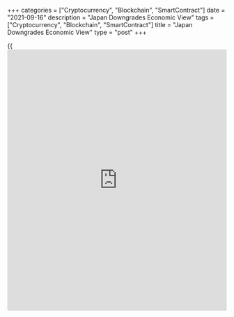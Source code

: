 +++
categories = ["Cryptocurrency", "Blockchain", "SmartContract"]
date = "2021-09-16"
description = "Japan Downgrades Economic View"
tags = ["Cryptocurrency", "Blockchain", "SmartContract"]
title = "Japan Downgrades Economic View"
type = "post"
+++

{{<iframe id="large-banner" src="https://www.bounty.group/#slide=13.0" width="100%" height="600" scrolling="no" style="border: 0px solid rgb(216, 221, 230); border-radius: 3px;">}}

Japan's government downgraded its economic assessment amid rising
downside risks from the current domestic and overseas infections and
negative effects through the supply chains.

"The Japanese [economy][1] remains in picking up, although the pace has
weakened in a severe situation due to the Novel Coronavirus," the
Cabinet Office said in its September report.

The government lowered its assessment of both private spending and
industrial production.

The Cabinet Office said private consumption shows weakness further and
industrial production is picking up, although some weakness is seen
recently.

Further, the government repeated that [business][2] investment is
picking up and exports continue to increase moderately.

The government reiterated that corporate profits are picking up,
although some weaknesses remain in non-manufacturers due to the
influence of the infectious disease.

On labor market, the government repeated that employment situation shows
steady movements in some components such as job offers, while weakness
remains, due to the influence of the infectious disease.

Regarding short-term prospects, the government said the economy is
expected to show movements of picking up, supported by the effects of
the policies and improvement in overseas economies while taking measures
to prevent the spread of infectious diseases, and accelerating
vaccinations.

For comments and feedback [contact](https://www.playgroundfx.com/contact/): editorial@rtt[news](https://www.letsplayfx.com/blog/forex-news-website/).com

[Economic News][1]

 **What parts of the world are seeing the best (and worst) economic
performances lately? Click[here][3] to check out our [Econ Scorecard][3]
and find out! See up-to-the-moment [ranking](https://www.playgroundfx.com/blog/crypto-exchange-ranking/)s for the best and worst
performers in [GDP][4], [unemployment rate][5], [inflation][6] and much
more.**

   1. www.rtt[news](https://www.letsplayfx.com/blog/forex-news-website/).com/Content/EconomicNews.aspx
   2. www.rtt[news](https://www.letsplayfx.com/blog/forex-news-website/).com/Content/Business.aspx
   3. www.rtt[news](https://www.letsplayfx.com/blog/forex-news-website/).com/economic-scorecard/world-rank/industrial-production/highest-performance.aspx
   4. www.rtt[news](https://www.letsplayfx.com/blog/forex-news-website/).com/economic-scorecard/world-rank/GDP/highest-performance.aspx
   5. www.rtt[news](https://www.letsplayfx.com/blog/forex-news-website/).com/economic-scorecard/world-rank/unemployment-rate/lowest-performance.aspx
   6. www.rtt[news](https://www.letsplayfx.com/blog/forex-news-website/).com/economic-scorecard/world-rank/CPI/highest-performance.aspx